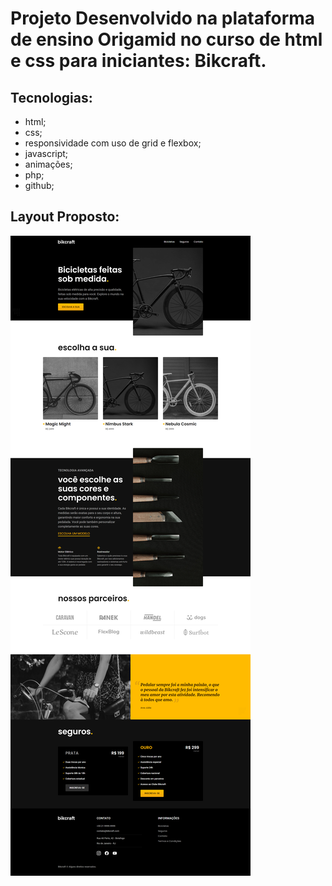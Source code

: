 # Projeto Desenvolvido na plataforma de ensino Origamid no curso de html e css para iniciantes: Bikcraft.

## Tecnologias:

- html;
- css;
- responsividade com uso de grid e flexbox;
- javascript;
- animações;
- php;
- github;

## Layout Proposto:

![Layout - Grid](/bikcraft/img/bikcraft.png)